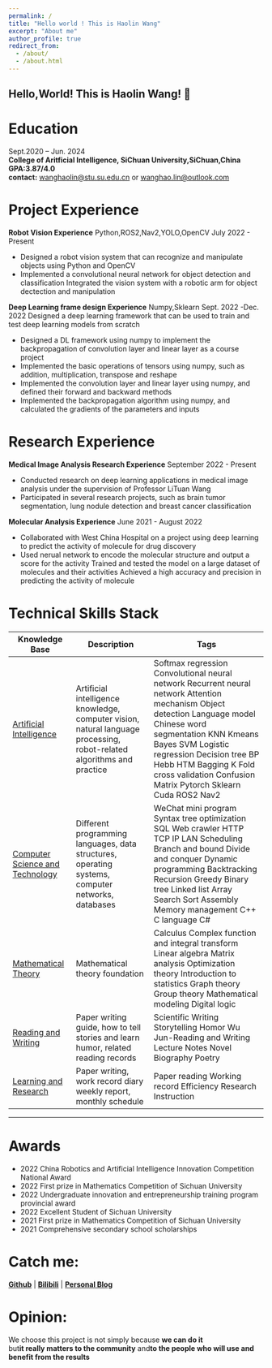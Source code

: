 ```yaml
---
permalink: /
title: "Hello world ! This is Haolin Wang"
excerpt: "About me"
author_profile: true
redirect_from: 
  - /about/
  - /about.html
---
```


## Hello,World! This is Haolin Wang! 🌟
# Education
Sept.2020 – Jun. 2024   
**College of Aritficial Intelligence, SiChuan University,SiChuan,China**  
**GPA:3.87/4.0**  
**contact:** wanghaolin@stu.su.edu.cn or wanghao.lin@outlook.com  

# Project Experience
**Robot Vision Experience** Python,ROS2,Nav2,YOLO,OpenCV July 2022 - Present
* Designed a robot vision system that can recognize and manipulate objects using Python and OpenCV
* Implemented a convolutional neural network for object detection and classification
Integrated the vision system with a robotic arm for object dectection and manipulation

**Deep Learning frame design Experience** Numpy,Sklearn Sept. 2022 -Dec. 2022
Designed a deep learning framework that can be used to train and test deep learning models from scratch
* Designed a DL framework using numpy to implement the backpropagation of convolution layer and linear layer as a course project
* Implemented the basic operations of tensors using numpy, such as addition, multiplication, transpose and reshape
* Implemented the convolution layer and linear layer using numpy, and defined their forward and backward methods
* Implemented the backpropagation algorithm using numpy, and calculated the gradients of the parameters and inputs
    
# Research Experience

**Medical Image Analysis Research Experience** September 2022 - Present    
* Conducted research on deep learning applications in medical image analysis under the supervision of Professor  LiTuan Wang   
* Participated in several research projects, such as brain tumor segmentation, lung nodule detection and breast cancer classification  

**Molecular Analysis Experience** June 2021 - August 2022  
* Collaborated with  West China Hospital on a project using deep learning to predict the activity of molecule for drug discovery  
* Used nerual network to encode the molecular structure and output a score for the activity
Trained and tested the model on a large dataset of molecules and their activities 
Achieved a high accuracy and precision in predicting the activity of molecule  


# Technical Skills Stack
Knowledge Base | Description | Tags 
| ---   |    ---      | ---     |
[Artificial Intelligence](https://www.yuque.com/yulinlin-rf5a0/gf7bov) | Artificial intelligence knowledge, computer vision, natural language processing, robot-related algorithms and practice | Softmax regression Convolutional neural network Recurrent neural network Attention mechanism Object detection Language model Chinese word segmentation KNN Kmeans Bayes SVM Logistic regression Decision tree BP Hebb HTM Bagging K Fold cross validation Confusion Matrix Pytorch Sklearn Cuda ROS2 Nav2 |     
[Computer Science and Technology](https://www.yuque.com/yulinlin-rf5a0/twm3q2) | Different programming languages, data structures, operating systems, computer networks, databases | WeChat mini program Syntax tree optimization SQL Web crawler HTTP TCP IP LAN Scheduling Branch and bound Divide and conquer Dynamic programming Backtracking Recursion Greedy Binary tree Linked list Array Search Sort Assembly Memory management C++ C language C# |   
| [Mathematical Theory](https://www.yuque.com/yulinlin-rf5a0/hco4s8) | Mathematical theory foundation | Calculus Complex function and integral transform Linear algebra Matrix analysis Optimization theory Introduction to statistics Graph theory Group theory Mathematical modeling Digital logic |
| [Reading and Writing](https://www.yuque.com/yulinlin-rf5a0/efg98n) | Paper writing guide, how to tell stories and learn humor, related reading records | Scientific Writing Storytelling Homor Wu Jun-Reading and Writing Lecture Notes Novel Biography Poetry |   
| [Learning and Research](https://www.yuque.com/yulinlin-rf5a0/lw76fg) | Paper writing, work record diary weekly report, monthly schedule | Paper reading Working record Efficiency Research Instruction |  
 ---

# Awards
- 2022 China Robotics and Artificial Intelligence Innovation Competition National Award
- 2022 First prize in Mathematics Competition of Sichuan University
- 2022 Undergraduate innovation and entrepreneurship training program provincial award
- 2022 Excellent Student of Sichuan University
- 2021 First prize in Mathematics Competition of Sichuan University
- 2021 Comprehensive secondary school scholarships
# Catch me:
[**Github**](https://github.com/yulinlina) |  [**Bilibili**](https://space.bilibili.com/281105430?spm_id_from=333.1007.0.0) | [**Personal Blog**](https://yulinlin.cloud/)
# Opinion:
We choose this project is not simply because **we can do it**  
but**it really matters to the community** and**to the people who will use and benefit from the results**





